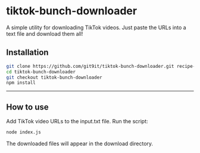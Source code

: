 # tiktok-bunch-downloader
A simple utility for downloading TikTok videos. Just paste the URLs into a text file and download them all!

## Installation
```bash
git clone https://github.com/git9it/tiktok-bunch-downloader.git recipe-aggregator
cd tiktok-bunch-downloader
git checkout tiktok-bunch-downloader
npm install
```

---
## How to use
Add TikTok video URLs to the input.txt file.
Run the script:

```bash
node index.js
```
The downloaded files will appear in the download directory.